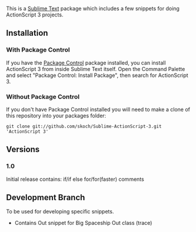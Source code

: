 This is a [Sublime Text][sublime] package which includes a few snippets for doing ActionScript 3 projects.

## Installation ##

### With Package Control ###

If you have the [Package Control][package_control] package installed, you can install ActionScript 3 from inside Sublime Text itself. Open the Command Palette and select "Package Control: Install Package", then search for ActionScript 3.

### Without Package Control ###

If you don't have Package Control installed you will need to make a clone of this repository into your packages folder:

    git clone git://github.com/skoch/Sublime-ActionScript-3.git 'ActionScript 3'

## Versions ##

### 1.0 ###

Initial release contains:
	if/if else
	for/for(faster)
	comments

## Development Branch ##

To be used for developing specific snippets.
- Contains Out snippet for Big Spaceship Out class (trace)

[sublime]: http://www.sublimetext.com/
[package_control]: http://wbond.net/sublime_packages/package_control
